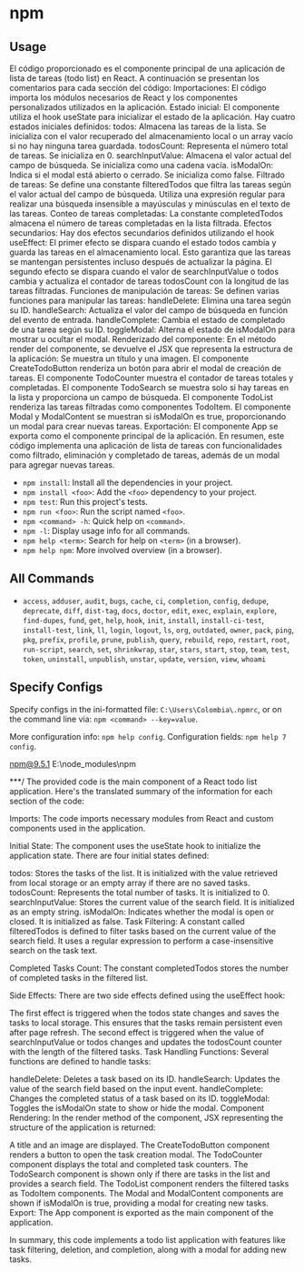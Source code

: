 # npm <command>

## Usage
El código proporcionado es el componente principal de una aplicación de lista de tareas (todo list) en React. A continuación se presentan los comentarios para cada sección del código:  Importaciones: El código importa los módulos necesarios de React y los componentes personalizados utilizados en la aplicación.  Estado inicial: El componente utiliza el hook useState para inicializar el estado de la aplicación. Hay cuatro estados iniciales definidos:  todos: Almacena las tareas de la lista. Se inicializa con el valor recuperado del almacenamiento local o un array vacío si no hay ninguna tarea guardada. todosCount: Representa el número total de tareas. Se inicializa en 0. searchInputValue: Almacena el valor actual del campo de búsqueda. Se inicializa como una cadena vacía. isModalOn: Indica si el modal está abierto o cerrado. Se inicializa como false. Filtrado de tareas: Se define una constante filteredTodos que filtra las tareas según el valor actual del campo de búsqueda. Utiliza una expresión regular para realizar una búsqueda insensible a mayúsculas y minúsculas en el texto de las tareas.  Conteo de tareas completadas: La constante completedTodos almacena el número de tareas completadas en la lista filtrada.  Efectos secundarios: Hay dos efectos secundarios definidos utilizando el hook useEffect:  El primer efecto se dispara cuando el estado todos cambia y guarda las tareas en el almacenamiento local. Esto garantiza que las tareas se mantengan persistentes incluso después de actualizar la página. El segundo efecto se dispara cuando el valor de searchInputValue o todos cambia y actualiza el contador de tareas todosCount con la longitud de las tareas filtradas. Funciones de manipulación de tareas: Se definen varias funciones para manipular las tareas:  handleDelete: Elimina una tarea según su ID. handleSearch: Actualiza el valor del campo de búsqueda en función del evento de entrada. handleComplete: Cambia el estado de completado de una tarea según su ID. toggleModal: Alterna el estado de isModalOn para mostrar u ocultar el modal. Renderizado del componente: En el método render del componente, se devuelve el JSX que representa la estructura de la aplicación:  Se muestra un título y una imagen. El componente CreateTodoButton renderiza un botón para abrir el modal de creación de tareas. El componente TodoCounter muestra el contador de tareas totales y completadas. El componente TodoSearch se muestra solo si hay tareas en la lista y proporciona un campo de búsqueda. El componente TodoList renderiza las tareas filtradas como componentes TodoItem. El componente Modal y ModalContent se muestran si isModalOn es true, proporcionando un modal para crear nuevas tareas. Exportación: El componente App se exporta como el componente principal de la aplicación.  En resumen, este código implementa una aplicación de lista de tareas con funcionalidades como filtrado, eliminación y completado de tareas, además de un modal para agregar nuevas tareas.

- `npm install`: Install all the dependencies in your project.
- `npm install <foo>`: Add the `<foo>` dependency to your project.
- `npm test`: Run this project's tests.
- `npm run <foo>`: Run the script named `<foo>`.
- `npm <command> -h`: Quick help on `<command>`.
- `npm -l`: Display usage info for all commands.
- `npm help <term>`: Search for help on `<term>` (in a browser).
- `npm help npm`: More involved overview (in a browser).

## All Commands

- `access`, `adduser`, `audit`, `bugs`, `cache`, `ci`, `completion`,
  `config`, `dedupe`, `deprecate`, `diff`, `dist-tag`, `docs`, `doctor`,
  `edit`, `exec`, `explain`, `explore`, `find-dupes`, `fund`, `get`, `help`,
  `hook`, `init`, `install`, `install-ci-test`, `install-test`, `link`,
  `ll`, `login`, `logout`, `ls`, `org`, `outdated`, `owner`, `pack`, `ping`,
  `pkg`, `prefix`, `profile`, `prune`, `publish`, `query`, `rebuild`, `repo`,
  `restart`, `root`, `run-script`, `search`, `set`, `shrinkwrap`, `star`,
  `stars`, `start`, `stop`, `team`, `test`, `token`, `uninstall`, `unpublish`,
  `unstar`, `update`, `version`, `view`, `whoami`

## Specify Configs

Specify configs in the ini-formatted file: `C:\Users\Colombia\.npmrc`, or on the command line via: `npm <command> --key=value`.

More configuration info: `npm help config`.
Configuration fields: `npm help 7 config`.

npm@9.5.1 E:\node_modules\npm

***/
The provided code is the main component of a React todo list application. Here's the translated summary of the information for each section of the code:

Imports: The code imports necessary modules from React and custom components used in the application.

Initial State: The component uses the useState hook to initialize the application state. There are four initial states defined:

todos: Stores the tasks of the list. It is initialized with the value retrieved from local storage or an empty array if there are no saved tasks.
todosCount: Represents the total number of tasks. It is initialized to 0.
searchInputValue: Stores the current value of the search field. It is initialized as an empty string.
isModalOn: Indicates whether the modal is open or closed. It is initialized as false.
Task Filtering: A constant called filteredTodos is defined to filter tasks based on the current value of the search field. It uses a regular expression to perform a case-insensitive search on the task text.

Completed Tasks Count: The constant completedTodos stores the number of completed tasks in the filtered list.

Side Effects: There are two side effects defined using the useEffect hook:

The first effect is triggered when the todos state changes and saves the tasks to local storage. This ensures that the tasks remain persistent even after page refresh.
The second effect is triggered when the value of searchInputValue or todos changes and updates the todosCount counter with the length of the filtered tasks.
Task Handling Functions: Several functions are defined to handle tasks:

handleDelete: Deletes a task based on its ID.
handleSearch: Updates the value of the search field based on the input event.
handleComplete: Changes the completed status of a task based on its ID.
toggleModal: Toggles the isModalOn state to show or hide the modal.
Component Rendering: In the render method of the component, JSX representing the structure of the application is returned:

A title and an image are displayed.
The CreateTodoButton component renders a button to open the task creation modal.
The TodoCounter component displays the total and completed task counters.
The TodoSearch component is shown only if there are tasks in the list and provides a search field.
The TodoList component renders the filtered tasks as TodoItem components.
The Modal and ModalContent components are shown if isModalOn is true, providing a modal for creating new tasks.
Export: The App component is exported as the main component of the application.

In summary, this code implements a todo list application with features like task filtering, deletion, and completion, along with a modal for adding new tasks.


